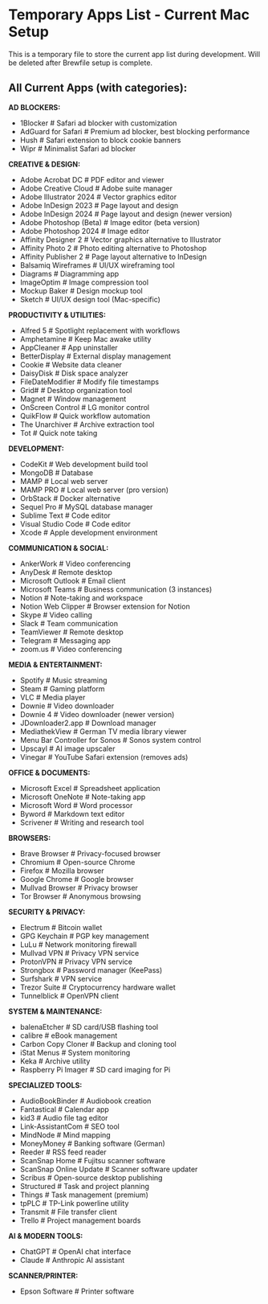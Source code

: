 # Temporary Apps List - Current Mac Setup

This is a temporary file to store the current app list during development. Will be deleted after Brewfile setup is complete.

## All Current Apps (with categories):

**AD BLOCKERS:**
- 1Blocker # Safari ad blocker with customization
- AdGuard for Safari # Premium ad blocker, best blocking performance
- Hush # Safari extension to block cookie banners
- Wipr # Minimalist Safari ad blocker

**CREATIVE & DESIGN:**
- Adobe Acrobat DC # PDF editor and viewer
- Adobe Creative Cloud # Adobe suite manager
- Adobe Illustrator 2024 # Vector graphics editor
- Adobe InDesign 2023 # Page layout and design
- Adobe InDesign 2024 # Page layout and design (newer version)
- Adobe Photoshop (Beta) # Image editor (beta version)
- Adobe Photoshop 2024 # Image editor
- Affinity Designer 2 # Vector graphics alternative to Illustrator
- Affinity Photo 2 # Photo editing alternative to Photoshop
- Affinity Publisher 2 # Page layout alternative to InDesign
- Balsamiq Wireframes # UI/UX wireframing tool
- Diagrams # Diagramming app
- ImageOptim # Image compression tool
- Mockup Baker # Design mockup tool
- Sketch # UI/UX design tool (Mac-specific)

**PRODUCTIVITY & UTILITIES:**
- Alfred 5 # Spotlight replacement with workflows
- Amphetamine # Keep Mac awake utility
- AppCleaner # App uninstaller
- BetterDisplay # External display management
- Cookie # Website data cleaner
- DaisyDisk # Disk space analyzer
- FileDateModifier # Modify file timestamps
- Grid# # Desktop organization tool
- Magnet # Window management
- OnScreen Control # LG monitor control
- QuikFlow # Quick workflow automation
- The Unarchiver # Archive extraction tool
- Tot # Quick note taking

**DEVELOPMENT:**
- CodeKit # Web development build tool
- MongoDB # Database
- MAMP # Local web server
- MAMP PRO # Local web server (pro version)
- OrbStack # Docker alternative
- Sequel Pro # MySQL database manager
- Sublime Text # Code editor
- Visual Studio Code # Code editor
- Xcode # Apple development environment

**COMMUNICATION & SOCIAL:**
- AnkerWork # Video conferencing
- AnyDesk # Remote desktop
- Microsoft Outlook # Email client
- Microsoft Teams # Business communication (3 instances)
- Notion # Note-taking and workspace
- Notion Web Clipper # Browser extension for Notion
- Skype # Video calling
- Slack # Team communication
- TeamViewer # Remote desktop
- Telegram # Messaging app
- zoom.us # Video conferencing

**MEDIA & ENTERTAINMENT:**
- Spotify # Music streaming
- Steam # Gaming platform
- VLC # Media player
- Downie # Video downloader
- Downie 4 # Video downloader (newer version)
- JDownloader2.app # Download manager
- MediathekView # German TV media library viewer
- Menu Bar Controller for Sonos # Sonos system control
- Upscayl # AI image upscaler
- Vinegar # YouTube Safari extension (removes ads)

**OFFICE & DOCUMENTS:**
- Microsoft Excel # Spreadsheet application
- Microsoft OneNote # Note-taking app
- Microsoft Word # Word processor
- Byword # Markdown text editor
- Scrivener # Writing and research tool

**BROWSERS:**
- Brave Browser # Privacy-focused browser
- Chromium # Open-source Chrome
- Firefox # Mozilla browser
- Google Chrome # Google browser
- Mullvad Browser # Privacy browser
- Tor Browser # Anonymous browsing

**SECURITY & PRIVACY:**
- Electrum # Bitcoin wallet
- GPG Keychain # PGP key management
- LuLu # Network monitoring firewall
- Mullvad VPN # Privacy VPN service
- ProtonVPN # Privacy VPN service
- Strongbox # Password manager (KeePass)
- Surfshark # VPN service
- Trezor Suite # Cryptocurrency hardware wallet
- Tunnelblick # OpenVPN client

**SYSTEM & MAINTENANCE:**
- balenaEtcher # SD card/USB flashing tool
- calibre # eBook management
- Carbon Copy Cloner # Backup and cloning tool
- iStat Menus # System monitoring
- Keka # Archive utility
- Raspberry Pi Imager # SD card imaging for Pi

**SPECIALIZED TOOLS:**
- AudioBookBinder # Audiobook creation
- Fantastical # Calendar app
- kid3 # Audio file tag editor
- Link-AssistantCom # SEO tool
- MindNode # Mind mapping
- MoneyMoney # Banking software (German)
- Reeder # RSS feed reader
- ScanSnap Home # Fujitsu scanner software
- ScanSnap Online Update # Scanner software updater
- Scribus # Open-source desktop publishing
- Structured # Task and project planning
- Things # Task management (premium)
- tpPLC # TP-Link powerline utility
- Transmit # File transfer client
- Trello # Project management boards

**AI & MODERN TOOLS:**
- ChatGPT # OpenAI chat interface
- Claude # Anthropic AI assistant

**SCANNER/PRINTER:**
- Epson Software # Printer software